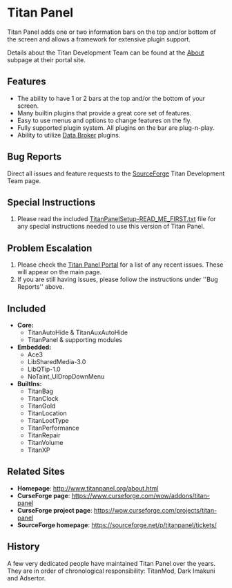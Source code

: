Titan Panel
===========

Titan Panel adds one or two information bars on the top and/or bottom of the screen and allows a framework for extensive plugin support.

Details about the Titan Development Team can be found at the [About](http://www.titanpanel.org/about.html) subpage at their portal site.

Features
--------

- The ability to have 1 or 2 bars at the top and/or the bottom of your screen.
- Many builtin plugins that provide a great core set of features.
- Easy to use menus and options to change features on the fly.
- Fully supported plugin system. All plugins on the bar are plug-n-play.
- Ability to utilize [Data Broker](https://www.wowinterface.com/downloads/index.php?cid=108) plugins.

Bug Reports
-----------

Direct all issues and feature requests to the [SourceForge](https://sourceforge.net/p/titanpanel/tickets/) Titan Development Team page.

Special Instructions
--------------------

1. Please read the included [TitanPanelSetup-READ_ME_FIRST.txt](http://www.titanpanel.org/TitanPanelSetup-READ_ME_FIRST.txt) file for any special instructions needed to use this version of Titan Panel.

Problem Escalation
------------------

1. Please check the [Titan Panel Portal](http://www.titanpanel.org/) for a list of any recent issues. These will appear on the main page.
2. If you are still having issues, please follow the instructions under ''Bug Reports'' above.

Included
--------

- **Core:**
  - TitanAutoHide & TitanAuxAutoHide
  - TitanPanel & supporting modules
- **Embedded:**
  - Ace3
  - LibSharedMedia-3.0
  - LibQTip-1.0
  - NoTaint_UIDropDownMenu
- **BuiltIns:**
  - TitanBag
  - TitanClock
  - TitanGold
  - TitanLocation
  - TitanLootType
  - TitanPerformance
  - TitanRepair
  - TitanVolume
  - TitanXP
  
Related Sites
-------------

- **Homepage**: http://www.titanpanel.org/about.html
- **CurseForge page**: https://www.curseforge.com/wow/addons/titan-panel
- **CurseForge project page**: https://wow.curseforge.com/projects/titan-panel
- **SourceForge homepage**: https://sourceforge.net/p/titanpanel/tickets/

History
-------

A few very dedicated people have maintained Titan Panel over the years. They are in order of chronological responsibility: TitanMod, Dark Imakuni and Adsertor.
